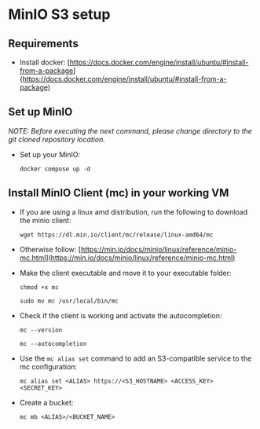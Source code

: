 # MinIO S3 setup

## Requirements

- Install docker: [https://docs.docker.com/engine/install/ubuntu/#install-from-a-package](https://docs.docker.com/engine/install/ubuntu/#install-from-a-package)

## Set up MinIO

_NOTE: Before executing the next command, please change directory to the git cloned repository location._

- Set up your MinIO:

  `docker compose up -d`

## Install MinIO Client (mc) in your working VM

- If you are using a linux amd distribution, run the following to download the minio client:

  `wget https://dl.min.io/client/mc/release/linux-amd64/mc`

- Otherwise follow: [https://min.io/docs/minio/linux/reference/minio-mc.html](https://min.io/docs/minio/linux/reference/minio-mc.html)

- Make the client executable and move it to your executable folder:

  `chmod +x mc`

  `sudo mv mc /usr/local/bin/mc`

- Check if the client is working and activate the autocompletion:

  `mc --version`

  `mc --autocompletion`

- Use the `mc alias set` command to add an S3-compatible service to the mc configuration:
  
  `mc alias set <ALIAS> https://<S3_HOSTNAME> <ACCESS_KEY> <SECRET_KEY>`

- Create a bucket:
  
  `mc mb <ALIAS>/<BUCKET_NAME>`